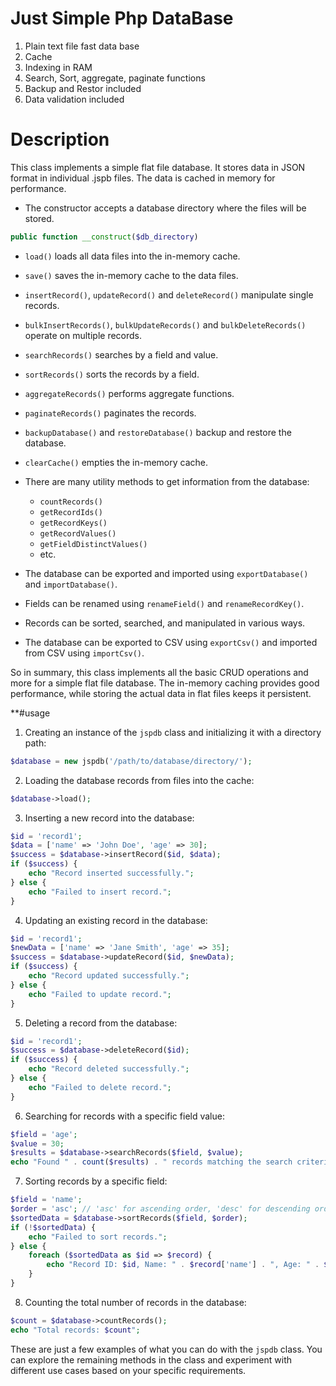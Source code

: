 # Just Simple Php DataBase

1) Plain text file fast data base
2) Cache
3) Indexing in RAM
4) Search, Sort, aggregate, paginate functions
5) Backup and Restor included
6) Data validation included

# Description
This class implements a simple flat file database. It stores data in JSON format in individual .jspb files. The data is cached in memory for performance.

- The constructor accepts a database directory where the files will be stored.

```php
public function __construct($db_directory) 
```

- `load()` loads all data files into the in-memory cache.

- `save()` saves the in-memory cache to the data files.

- `insertRecord()`, `updateRecord()` and `deleteRecord()` manipulate single records.

- `bulkInsertRecords()`, `bulkUpdateRecords()` and `bulkDeleteRecords()` operate on multiple records.

- `searchRecords()` searches by a field and value.

- `sortRecords()` sorts the records by a field.

- `aggregateRecords()` performs aggregate functions.

- `paginateRecords()` paginates the records.

- `backupDatabase()` and `restoreDatabase()` backup and restore the database.

- `clearCache()` empties the in-memory cache.

- There are many utility methods to get information from the database:
    - `countRecords()` 
    - `getRecordIds()`
    - `getRecordKeys()`
    - `getRecordValues()`
    - `getFieldDistinctValues()` 
    - etc.

- The database can be exported and imported using `exportDatabase()` and `importDatabase()`.

- Fields can be renamed using `renameField()` and `renameRecordKey()`.

- Records can be sorted, searched, and manipulated in various ways.

- The database can be exported to CSV using `exportCsv()` and imported from CSV using `importCsv()`.

So in summary, this class implements all the basic CRUD operations and more for a simple flat file database. The in-memory caching provides good performance, while storing the actual data in flat files keeps it persistent.


**#usage
1. Creating an instance of the `jspdb` class and initializing it with a directory path:

```php
$database = new jspdb('/path/to/database/directory/');
```

2. Loading the database records from files into the cache:

```php
$database->load();
```

3. Inserting a new record into the database:

```php
$id = 'record1';
$data = ['name' => 'John Doe', 'age' => 30];
$success = $database->insertRecord($id, $data);
if ($success) {
    echo "Record inserted successfully.";
} else {
    echo "Failed to insert record.";
}
```

4. Updating an existing record in the database:

```php
$id = 'record1';
$newData = ['name' => 'Jane Smith', 'age' => 35];
$success = $database->updateRecord($id, $newData);
if ($success) {
    echo "Record updated successfully.";
} else {
    echo "Failed to update record.";
}
```

5. Deleting a record from the database:

```php
$id = 'record1';
$success = $database->deleteRecord($id);
if ($success) {
    echo "Record deleted successfully.";
} else {
    echo "Failed to delete record.";
}
```

6. Searching for records with a specific field value:

```php
$field = 'age';
$value = 30;
$results = $database->searchRecords($field, $value);
echo "Found " . count($results) . " records matching the search criteria.";
```

7. Sorting records by a specific field:

```php
$field = 'name';
$order = 'asc'; // 'asc' for ascending order, 'desc' for descending order
$sortedData = $database->sortRecords($field, $order);
if (!$sortedData) {
    echo "Failed to sort records.";
} else {
    foreach ($sortedData as $id => $record) {
        echo "Record ID: $id, Name: " . $record['name'] . ", Age: " . $record['age'] . "<br>";
    }
}
```

8. Counting the total number of records in the database:

```php
$count = $database->countRecords();
echo "Total records: $count";
```

These are just a few examples of what you can do with the `jspdb` class. You can explore the remaining methods in the class and experiment with different use cases based on your specific requirements.
